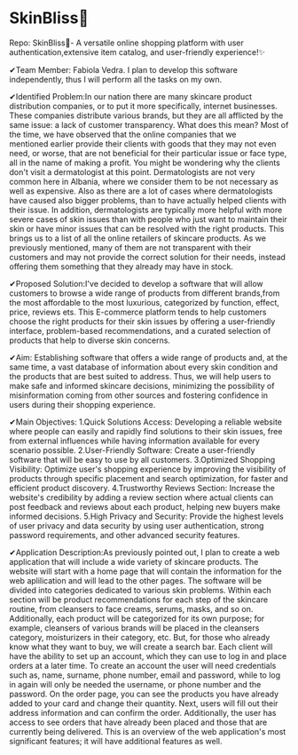 # SkinBliss🌷
Repo: SkinBliss🌷- A versatile online shopping platform with user authentication,extensive item catalog, and user-friendly experience!✨

✔Team Member: Fabiola Vedra. I plan to develop this software independently, thus I will perform all the tasks on my own.

✔Identified Problem:In our nation there are many skincare product distribution companies, or to put it more specifically, internet businesses. These companies distribute various brands, but they are all afflicted by the same issue: a lack of customer transparency. What does this mean? Most of the time, we have observed that the online companies that we mentioned earlier provide their clients with goods that they may not even need, or worse, that are not beneficial for their particular issue or face type, all in the name of making a profit. You might be wondering why the clients don't visit a dermatologist at this point. Dermatologists are not very common here in Albania, where we consider them to be not necessary as well as expensive. Also as there are a lot of cases where dermatologists have caused also bigger problems, than to have actually helped clients with their issue. In addition, dermatologists are typically more helpful with more severe cases of skin issues than with people who just want to maintain their skin or have minor issues that can be resolved with the right products. This brings us to a list of all the online retailers of skincare products. As we previously mentioned, many of them are not transparent with their customers and may not provide the correct solution for their needs, instead offering them something that they already may have in stock.

✔Proposed Solution:I've decided to develop a software that will allow customers to browse a wide range of products from different brands,from the most affordable to the most luxurious, categorized by function, effect, price, reviews ets. This E-commerce platform tends to help customers choose the right products for their skin issues by offering a user-friendly interface, problem-based recommendations, and a curated selection of products that help to diverse skin concerns.

✔Aim: Establishing software that offers a wide range of products and, at the same time, a vast database of information about every skin condition and the products that are best suited to address. Thus, we will help users to make safe and informed skincare decisions, minimizing the possibility of misinformation coming from other sources and fostering confidence in users during their shopping experience.

✔Main Objectives:
1.Quick Solutions Access: Developing a reliable website where people can easily and rapidly find solutions to their skin issues, free from external influences while having information available for every scenario possible.
2.User-Friendly Software: Create a user-friendly software that will be easy to use by all customers.
3.Optimized Shopping Visibility: Optimize user's shopping experience by improving the visibility of products through specific placement and search optimization, for faster and efficient product discovery.
4.Trustworthy Reviews Section: Increase the website's credibility by adding a review section where actual clients can post feedback and reviews about each product, helping new buyers make informed decisions.
5.High Privacy and Security: Provide the highest levels of user privacy and data security by using user authentication, strong password requirements, and other advanced security features.

✔Application Description:As previously pointed out, I plan to create a web application that will include a wide variety of skincare products. The website will start with a home page that will contain the information for the web aplilication and will lead to the other pages. The software will be divided into categories dedicated to various skin problems. Within each section will be product recommendations for each step of the skincare routine, from cleansers to face creams, serums, masks, and so on. Additionally, each product will be categorized for its own purpose; for example, cleansers of various brands will be placed in the cleansers category, moisturizers in their category, etc. But, for those who already know what they want to buy, we will create a search bar. Each client will have the ability to set up an account, which they can use to log in and place orders at a later time. To create an account the user will need credentials such as, name, surname, phone number, email and password, while to log in again will only be needed the username, or phone number and the password. On the order page, you can see the products you have already added to your card and change their quantity.  Next, users will fill out their address information and can confirm the order. Additionally, the user has access to see orders that have already been placed and those that are currently being delivered. This is an overview of the web application's most significant features; it will have additional features as well.

